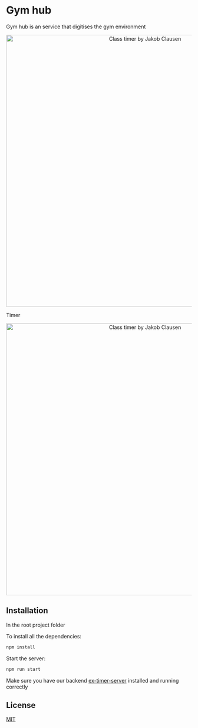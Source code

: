 # Gym hub

Gym hub is an service that digitises the gym environment 
  
 
<p align="center">
  <img src="https://i.ibb.co/z6nYyFs/Screenshot-2020-11-20-at-10-59-13.png" alt="Class timer by Jakob Clausen" width="738">
  <p>Timer</p>
</p> 

<p align="center">
<img src="https://i.ibb.co/jkSR8pQ/Screenshot-2021-03-07-at-18-14-40.png" alt="Class timer by Jakob Clausen" width="738">
</p> 

## Installation


In the root project folder

To install all the dependencies:
```bash
npm install
```

Start the server:
```bash
npm run start
```
Make sure you have our backend [ex-timer-server](https://github.com/JakobClausen/ex-timer-server) installed and running correctly


## License
[MIT](https://choosealicense.com/licenses/mit/)
